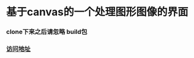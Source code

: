 <!--
 * @Author: shanzhilin
 * @Date: 2021-05-17 17:25:57
 * @LastEditors: shanzhilin
 * @LastEditTime: 2021-07-09 14:43:50
-->
# 基于canvas的一个处理图形图像的界面

### clone下来之后请忽略 build包

### [访问地址](https://szl990203.github.io/canvas_react/) 